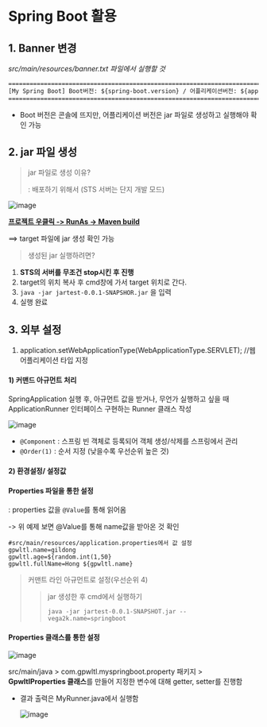 # Spring Boot 활용

## 1. Banner 변경

*src/main/resources/banner.txt 파일에서 실행할 것*

```txt
====================================================================================
[My Spring Boot] Boot버전: ${spring-boot.version} / 어플리케이션버전: ${application.version}
====================================================================================
```

- Boot 버전은 콘솔에 뜨지만, 어플리케이션 버전은 jar 파일로 생성하고 실행해야 확인 가능



## 2. jar 파일 생성

> jar 파일로 생성 이유?
>
> : 배포하기 위해서 (STS 서버는 단지 개발 모드)

![image](https://user-images.githubusercontent.com/44856614/93218954-c8474580-f7a5-11ea-85e8-69b16d36fb85.png)

<u>**프로젝트 우클릭 -> RunAs -> Maven build**</u>

==> target 파일에 jar 생성 확인 가능  



> 생성된 jar 실행하려면?

1. **STS의 서버를 무조건 stop시킨 후 진행**
2. target의 위치 복사 후 cmd창에 가서 target 위치로 간다.
3. `java -jar jartest-0.0.1-SNAPSHOR.jar` 을 입력 
4. 실행 완료



## 3. 외부 설정

1. application.setWebApplicationType(WebApplicationType.SERVLET);        //웹어플리케이션 타입 지정   

#### 1) 커맨드 아규먼트 처리

SpringApplication 실행 후, 아규먼트 값을 받거나, 무언가 실행하고 싶을 때 ApplicationRunner 인터페이스 구현하는 Runner 클래스 작성

![image](https://user-images.githubusercontent.com/44856614/93221698-08f48e00-f7a9-11ea-93ad-b394810e3169.png)

- `@Component` : 스프링 빈 객체로 등록되어 객체 생성/삭제를 스프링에서 관리
- `@Order(1)`  : 순서 지정 (낮을수록 우선순위 높은 것)



#### 2) 환경설정/ 설정값

#### Properties 파일을 통한 설정

: properties 값을 `@Value`를 통해 읽어옴 

\-> 위 예제 보면 @Value를 통해 name값을 받아온 것 확인

```properties
#src/main/resources/application.properties에서 값 설정
gpwltl.name=gildong
gpwltl.age=${random.int(1,50}
gpwltl.fullName=Hong ${gpwltl.name}
```

> 커맨트 라인 아규먼트로 설정(우선순위 4)
>
> > jar 생성한 후 cmd에서 실행하기
> >
> > `java -jar jartest-0.0.1-SNAPSHOT.jar --vega2k.name=springboot `



#### Properties 클래스를 통한 설정

![image](https://user-images.githubusercontent.com/44856614/93225052-c2089780-f7ac-11ea-899b-15b4d2f04b57.png)

src/main/java > com.gpwltl.myspringboot.property 패키지 > **GpwltlProperties 클래스**를 만들어 지정한 변수에 대해 getter, setter를 진행함

- 결과 출력은 MyRunner.java에서 실행함

  ![image](https://user-images.githubusercontent.com/44856614/93228297-4b6d9900-f7b0-11ea-913c-97873112adcf.png)